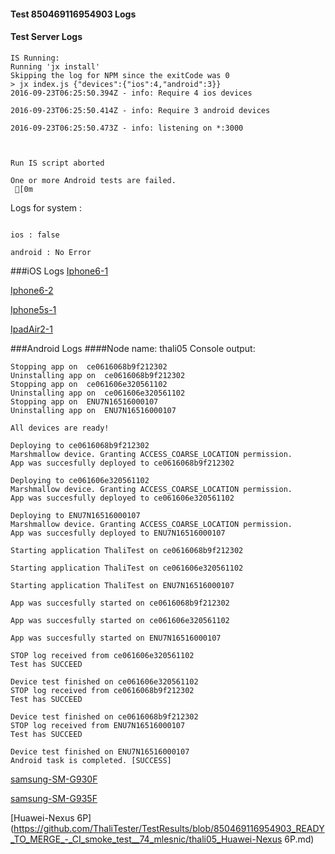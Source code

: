 #### Test 850469116954903 Logs

#### Test Server Logs
```
IS Running:
Running 'jx install'
Skipping the log for NPM since the exitCode was 0
> jx index.js {"devices":{"ios":4,"android":3}}
2016-09-23T06:25:50.394Z - info: Require 4 ios devices

2016-09-23T06:25:50.414Z - info: Require 3 android devices

2016-09-23T06:25:50.473Z - info: listening on *:3000


 
Run IS script aborted
 
One or more Android tests are failed.
 [0m

```


Logs for system : 
```

ios : false

android : No Error
```


###iOS Logs
[Iphone6-1](https://github.com/ThaliTester/TestResults/blob/850469116954903_READY_TO_MERGE_-_CI_smoke_test__74_mlesnic/iOS_Iphone6-1.md)

[Iphone6-2](https://github.com/ThaliTester/TestResults/blob/850469116954903_READY_TO_MERGE_-_CI_smoke_test__74_mlesnic/iOS_Iphone6-2.md)

[Iphone5s-1](https://github.com/ThaliTester/TestResults/blob/850469116954903_READY_TO_MERGE_-_CI_smoke_test__74_mlesnic/iOS_Iphone5s-1.md)

[IpadAir2-1](https://github.com/ThaliTester/TestResults/blob/850469116954903_READY_TO_MERGE_-_CI_smoke_test__74_mlesnic/iOS_IpadAir2-1.md)


###Android Logs
####Node name: thali05
Console output:
```
Stopping app on  ce0616068b9f212302
Uninstalling app on  ce0616068b9f212302
Stopping app on  ce061606e320561102
Uninstalling app on  ce061606e320561102
Stopping app on  ENU7N16516000107
Uninstalling app on  ENU7N16516000107

All devices are ready!

Deploying to ce0616068b9f212302
Marshmallow device. Granting ACCESS_COARSE_LOCATION permission.
App was succesfully deployed to ce0616068b9f212302

Deploying to ce061606e320561102
Marshmallow device. Granting ACCESS_COARSE_LOCATION permission.
App was succesfully deployed to ce061606e320561102

Deploying to ENU7N16516000107
Marshmallow device. Granting ACCESS_COARSE_LOCATION permission.
App was succesfully deployed to ENU7N16516000107

Starting application ThaliTest on ce0616068b9f212302

Starting application ThaliTest on ce061606e320561102

Starting application ThaliTest on ENU7N16516000107

App was succesfully started on ce0616068b9f212302

App was succesfully started on ce061606e320561102

App was succesfully started on ENU7N16516000107

STOP log received from ce061606e320561102
Test has SUCCEED

Device test finished on ce061606e320561102 
STOP log received from ce0616068b9f212302
Test has SUCCEED

Device test finished on ce0616068b9f212302 
STOP log received from ENU7N16516000107
Test has SUCCEED

Device test finished on ENU7N16516000107 
Android task is completed. [SUCCESS]
```
[samsung-SM-G930F](https://github.com/ThaliTester/TestResults/blob/850469116954903_READY_TO_MERGE_-_CI_smoke_test__74_mlesnic/thali05_samsung-SM-G930F.md)

[samsung-SM-G935F](https://github.com/ThaliTester/TestResults/blob/850469116954903_READY_TO_MERGE_-_CI_smoke_test__74_mlesnic/thali05_samsung-SM-G935F.md)

[Huawei-Nexus 6P](https://github.com/ThaliTester/TestResults/blob/850469116954903_READY_TO_MERGE_-_CI_smoke_test__74_mlesnic/thali05_Huawei-Nexus 6P.md)



